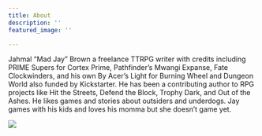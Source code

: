 ```yaml
---
title: About
description: ''
featured_image: ''

---
```

Jahmal “Mad Jay” Brown a freelance TTRPG writer with credits including PRIME Supers for Cortex Prime, Pathfinder’s Mwangi Expanse, Fate Clockwinders, and his own By Acer’s Light for Burning Wheel and Dungeon World also funded by Kickstarter. He has been a contributing author to RPG projects like Hit the Streets, Defend the Block, Trophy Dark, and Out of the Ashes. He likes games and stories about outsiders and underdogs. Jay games with his kids and loves his momma but she doesn’t game yet.

![](https://ksr-ugc.imgix.net/assets/032/395/920/d3e3f8800814fe43b4f6fc83f822b50b_original.jpeg?ixlib=rb-2.1.0&w=680&fit=max&v=1613493904&auto=format&frame=1&q=92&s=c8ca14a1804037c815a5f97d74af7a3b)